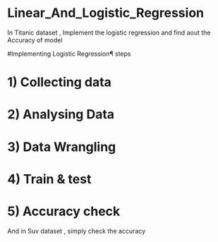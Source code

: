 # Linear_And_Logistic_Regression

In Titanic dataset , Implement the logistic regression and find aout the Accuracy of model

#Implementing Logistic Regression¶
steps

# 1) Collecting data

# 2) Analysing Data

# 3) Data Wrangling

# 4) Train & test

# 5) Accuracy check

And in Suv dataset , simply check the accuracy


 
